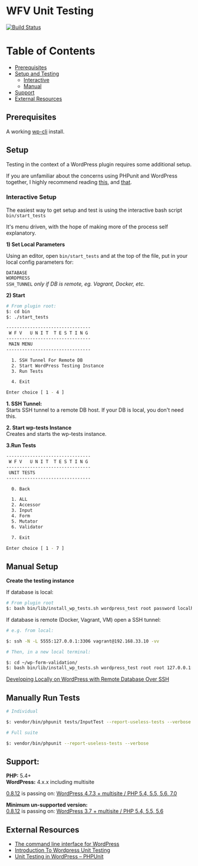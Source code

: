 # WFV Unit Testing
[![Build Status](https://travis-ci.org/macder/wp-form-validation.svg?branch=master)](https://travis-ci.org/macder/wp-form-validation)

# Table of Contents
* [Prerequisites](#prerequisites)
* [Setup and Testing](#setup)
  * [Interactive](#interactive-setup)
  * [Manual](#manual-setup)
* [Support](#support)
* [External Resources](#external-resources)


## Prerequisites

A working [wp-cli](http://wp-cli.org/#installing) install.

## Setup
Testing in the context of a WordPress plugin requires some additional setup.

If you are unfamiliar about the concerns using PHPunit and WordPress together, I highly recommend reading [this](https://carlalexander.ca/introduction-wordpress-unit-testing/), and [that](https://neliosoftware.com/blog/introduction-to-unit-testing-in-wordpress-phpunit/).

### Interactive Setup
The easiest way to get setup and test is using the interactive bash script `bin/start_tests`

It's menu driven, with the hope of making more of the process self explanatory.

**1) Set Local Parameters**

Using an editor, open `bin/start_tests` and at the top of the file, put in your local config parameters for:

`DATABASE`<br>
`WORDPRESS`<br>
`SSH_TUNNEL` *only if DB is remote, eg. Vagrant, Docker, etc.*

**2) Start**

```sh
# From plugin root:
$: cd bin
$: ./start_tests

```
```sh
--------------------------------
 W F V   U N I T  T E S T I N G
--------------------------------
 MAIN MENU
--------------------------------

  1. SSH Tunnel For Remote DB
  2. Start WordPress Testing Instance
  3. Run Tests

  4. Exit

Enter choice [ 1 - 4 ]

```

**1. SSH Tunnel:**<br>
Starts SSH tunnel to a remote DB host. If your DB is local, you don't need this.

**2. Start wp-tests Instance**<br>
Creates and starts the wp-tests instance.

**3.Run Tests**
```sh
--------------------------------
 W F V   U N I T  T E S T I N G
--------------------------------
 UNIT TESTS
--------------------------------

  0. Back

  1. ALL
  2. Accessor
  3. Input
  4. Form
  5. Mutator
  6. Validator

  7. Exit

Enter choice [ 1 - 7 ]

```


## Manual Setup

**Create the testing instance**

If database is local:
```sh
# From plugin root
$: bash bin/lib/install_wp_tests.sh wordpress_test root password localhost latest
```

If database is remote (Docker, Vagrant, VM) open a SSH tunnel:
```sh
# e.g. from local:

$: ssh -N -L 5555:127.0.0.1:3306 vagrant@192.168.33.10 -vv
```

```sh
# Then, in a new local terminal:

$: cd ~/wp-form-validation/
$: bash bin/lib/install_wp_tests.sh wordpress_test root root 127.0.0.1:5555 latest true
```

[Developing Locally on WordPress with Remote Database Over SSH](https://technosailor.com/2013/03/15/tutorial-developing-locally-on-wordpress-with-remote-database-over-ssh/)


## Manually Run Tests

```sh
# Individual

$: vendor/bin/phpunit tests/InputTest --report-useless-tests --verbose
```

```sh
# Full suite

$: vendor/bin/phpunit --report-useless-tests --verbose
```

## Support:
**PHP:** 5.4+<br>
**WordPress:** 4.x.x including multisite

[0.8.12](https://github.com/macder/wp-form-validation/tree/0.8.12) is passing on: [WordPress 4.7.3 + multisite / PHP 5.4, 5.5, 5.6, 7.0](https://travis-ci.org/macder/wp-form-validation/builds/223760563)

**Minimum un-supported version:**<br>
[0.8.12](https://github.com/macder/wp-form-validation/tree/0.8.12) is passing on: [WordPress 3.7 + multisite / PHP 5.4, 5.5, 5.6](https://travis-ci.org/macder/wp-form-validation/builds/223755851)

## External Resources

* [The command line interface for WordPress](http://wp-cli.org/)
* [Introduction To Wordpress Unit Testing](https://carlalexander.ca/introduction-wordpress-unit-testing/)
* [Unit Testing in WordPress – PHPUnit](https://neliosoftware.com/blog/introduction-to-unit-testing-in-wordpress-phpunit/)
